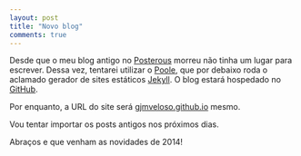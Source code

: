 ```yaml
---
layout: post
title: "Novo blog"
comments: true
---
```


Desde que o meu blog antigo no [Posterous](http://gustavoveloso.posterous.com) morreu não tinha um lugar para escrever. Dessa vez, tentarei utilizar o [Poole](http://getpoole.com), que por debaixo roda o aclamado gerador de sites estáticos [Jekyll](http://jekyllrb.com). O blog estará hospedado no [GitHub](http://github.com).

Por enquanto, a URL do site será [gjmveloso.github.io](http://gjmveloso.github.io) mesmo.

Vou tentar importar os posts antigos nos próximos dias. 

Abraços e que venham as novidades de 2014! 
